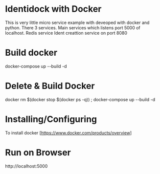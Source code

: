 Identidock with Docker
===================

This is very little micro service example with deveoped with docker and python.
There 3 services. 
Main services which listens port 5000 of localhost.
Redis service
Ident creattion service on port 8080


Build docker
============
docker-compose up --build -d


Delete & Build Docker
=====================
docker rm $(docker stop $(docker ps -q)) ; docker-compose up --build -d



Installing/Configuring
======================

To install docker [https://www.docker.com/products/overview]


Run on Browser
======================
http://localhost:5000


